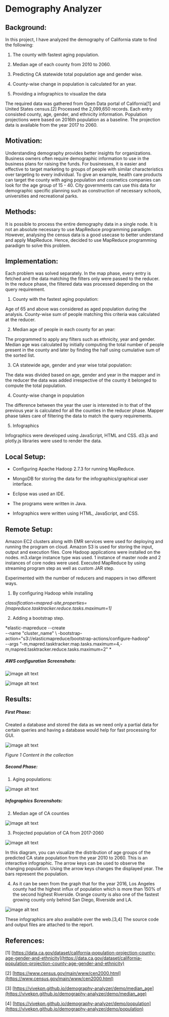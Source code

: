 # Demography Analyzer

## Background: 

In this project, I have analyzed the demography of California state to find the following:

1. The county with fastest aging population.

2. Median age of each county from 2010 to 2060.

3. Predicting CA statewide total population age and gender wise.

4. County-wise change in population is calculated for an year.

5. Providing a infographics to visualize the data

The required data was gathered from Open Data portal of California[1] and United States census.[2] Processed the 2,099,650 records.  Each entry consisted county, age, gender, and ethnicity information. Population projections were based on 2016th population as a baseline. The projection data is available from the year 2017 to 2060. 

## Motivation: 

Understanding demography provides better insights for organizations. Business owners often require demographic information to use in the business plans for raising the funds. For businesses, it is easier and effective to target marketing to groups of people with similar characteristics over targeting to every individual. To give an example, health care products can target the county with aging population and cosmetics companies can look for the age group of 15 - 40. City governments can use this data for demographic specific planning such as construction of necessary schools, universities and recreational parks.

## Methods:

It is possible to process the entire demography data in a single node. It is not an absolute necessary to use MapReduce programming paradigm. However, analysing the census data is a good usecase to better understand and apply MapReduce. Hence, decided to use MapReduce programming paradigm to solve this problem.

## Implementation:

Each problem was solved separately. In the map phase, every entry is fetched and the data matching the filters only were passed to the reducer. In the reduce phase, the filtered data was processed depending on the query requirement.

1) County with the fastest aging population:

Age of 65 and above was considered as aged population during the analysis. County-wise sum of people matching this criteria was calculated at the reducer.

2) Median age of people in each county for an year:

The programmed to apply any filters such as ethnicity, year and gender. Median age was calculated by initially computing the total number of people present in the county and later by finding the half using cumulative sum of the sorted list.

3) CA statewide age, gender and year wise total population:

The data was divided based on age, gender and year in the mapper and in the reducer the data was added irrespective of the county it belonged to compute the total population.

4) County-wise change in population

The difference between the year the user is interested in to that of the previous year is calculated for all the counties in the reducer phase. Mapper phase takes care of filtering the data to match the query requirements.

5) Infographics

Infographics were developed using JavaScript, HTML and CSS. d3.js and plotly.js libraries were used to render the data.

## Local Setup:

* Configuring Apache Hadoop 2.7.3 for running MapReduce. 

* MongoDB for storing the data for the infographics/graphical user interface. 

* Eclipse was used an IDE. 

* The programs were written in Java.

* Infographics were written using HTML, JavaScript, and CSS.

## Remote Setup:

Amazon EC2 clusters along with EMR services were used for deploying and running the program on cloud. Amazon S3 is used for storing the input, output and execution files. Core Hadoop applications were installed on the nodes. m3.xlarge instance type was used. 1 instance of master node and 2 instances of core nodes were used. Executed MapReduce by using streaming program step as well as custom JAR step. 

Experimented with the number of reducers and mappers in two different ways. 

1. By configuring Hadoop while installing

*classification=mapred-site,properties=[mapreduce.tasktracker.reduce.tasks.maximum=1]*

2. Adding a bootstrap step.

*elastic-mapreduce --create \
 --name "cluster_name" \ -bootstrap-action="s3://elasticmapreduce/bootstrap-actions/configure-hadoop"  \
--args "-m,mapred.tasktracker.map.tasks.maximum=4,-m,mapred.tasktracker.reduce.tasks.maximum=2"
*

##### AWS configuration Screenshots: 

![image alt text](media/image_0.png)

![image alt text](media/image_1.png)

## Results: 

##### First Phase:

Created a database and stored the data as we need only a partial data for certain queries and having a database would help for fast processing for GUI.

![image alt text](media/image_2.png)

*Figure 1 Content in the collection*

##### Second Phase:

1) Aging populations:

![image alt text](media/image_3.png)

##### Infographics Screenshots:

2) Median age of CA counties

![image alt text](media/image_4.png)

3) Projected population of CA from 2017-2060

![image alt text](media/image_5.png)

In this diagram, you can visualize the distribution of age groups of the predicted CA state population from the year 2010 to 2060. This is an interactive infographic. The arrow keys can be used to observe the changing population. Using the arrow keys changes the displayed year. The bars represent the population.

4)  As it can be seen from the graph that for the year 2016, Los Angeles county had the highest influx of population which is more than 150% of the second highest Riverside. Orange county is also one of the fastest growing county only behind San Diego, Riverside and LA. 

![image alt text](media/image_6.png)

These infographics are also available over the web.[3,4] The source code and output files are attached to the report. 

## References:

[1] [https://data.ca.gov/dataset/california-population-projection-county-age-gender-and-ethnicity](https://data.ca.gov/dataset/california-population-projection-county-age-gender-and-ethnicity)

[2] [https://www.census.gov/main/www/cen2000.html](https://www.census.gov/main/www/cen2000.html)

[3] [https://vivekpn.github.io/demography-analyzer/demo/median_age](https://vivekpn.github.io/demography-analyzer/demo/median_age)

[4] [https://vivekpn.github.io/demography-analyzer/demo/population](https://vivekpn.github.io/demography-analyzer/demo/population)

